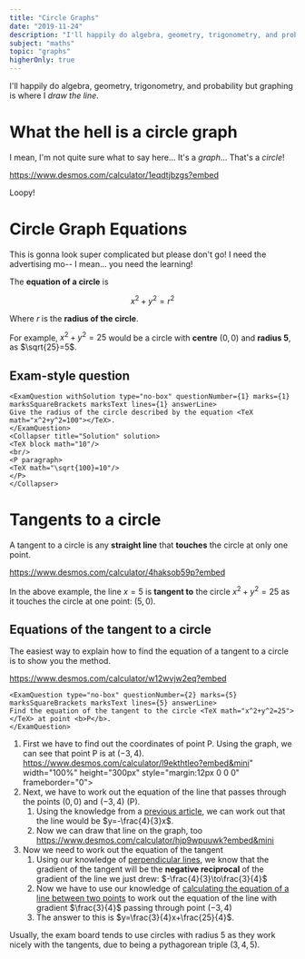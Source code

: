 ```yaml
---
title: "Circle Graphs"
date: "2019-11-24"
description: "I'll happily do algebra, geometry, trigonometry, and probability but graphing is where I draw the line."
subject: "maths"
topic: "graphs"
higherOnly: true
---
```


I'll happily do algebra, geometry, trigonometry, and probability but graphing is where I _draw the line_.

# What the hell is a circle graph

I mean, I'm not quite sure what to say here... It's a _graph_... That's a _circle_!

https://www.desmos.com/calculator/1eqdtjbzgs?embed

Loopy!

# Circle Graph Equations

This is gonna look super complicated but please don't go! I need the advertising mo-- I mean... you need the learning!

The **equation of a circle** is

$$
x^2+y^2=r^2
$$

Where $r$ is the **radius of the circle**.

For example, $x^2+y^2=25$ would be a circle with **centre** $(0,0)$ and **radius 5**, as $\sqrt{25}=5$.

## Exam-style question

```react
<ExamQuestion withSolution type="no-box" questionNumber={1} marks={1} marksSquareBrackets marksText lines={1} answerLine>
Give the radius of the circle described by the equation <TeX math="x^2+y^2=100"></TeX>.
</ExamQuestion>
<Collapser title="Solution" solution>
<TeX block math="10"/>
<br/>
<P paragraph>
<TeX math="\sqrt{100}=10"/>
</P>
</Collapser>
```

# Tangents to a circle

A tangent to a circle is any **straight line** that **touches** the circle at only one point.

https://www.desmos.com/calculator/4haksob59p?embed

In the above example, the line $x=5$ is **tangent to** the circle $x^2+y^2=25$ as it touches the circle at one point: $(5,0)$.

## Equations of the tangent to a circle

The easiest way to explain how to find the equation of a tangent to a circle is to show you the method.

https://www.desmos.com/calculator/w12wvjw2eq?embed

```react
<ExamQuestion type="no-box" questionNumber={2} marks={5} marksSquareBrackets marksText lines={5} answerLine>
Find the equation of the tangent to the circle <TeX math="x^2+y^2=25"></TeX> at point <b>P</b>.
</ExamQuestion>
```

1. First we have to find out the coordinates of point P. Using the graph, we can see that point P is at $(-3,4)$.
   https://www.desmos.com/calculator/l9ekthtleo?embed&mini" width="100%" height="300px" style="margin:12px 0 0 0" frameborder="0"></iframe>
2. Next, we have to work out the equation of the line that passes through the points $(0,0)$ and $(-3,4)$ (P).
   1. Using the knowledge from a [previous article](subjects/maths/topics/graphs/1-equations-of-lines/), we can work out that the line would be $y=-\frac{4}{3}x$.
   2. Now we can draw that line on the graph, too
      https://www.desmos.com/calculator/hjp9wpuuwk?embed&mini
3. Now we need to work out the equation of the tangent
   1. Using our knowledge of [perpendicular lines](subjects/maths/topics/graphs/2-perpendicular-lines/), we know that the gradient of the tangent will be the **negative reciprocal** of the gradient of the line we just drew: $-\frac{4}{3}\to\frac{3}{4}$
   2. Now we have to use our knowledge of [calculating the equation of a line between two points](subjects/maths/topics/graphs/1-equations-of-lines/) to work out the equation of the line with gradient $\frac{3}{4}$ passing through point $(-3,4)$
   3. The answer to this is $y=\frac{3}{4}x+\frac{25}{4}$.

Usually, the exam board tends to use circles with radius $5$ as they work nicely with the tangents, due to being a pythagorean triple $(3,4,5)$.
